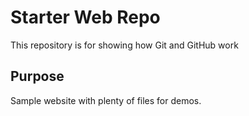 # Starter Web Repo

This repository is for showing how Git and GitHub work

## Purpose

Sample website with plenty of files for demos.
